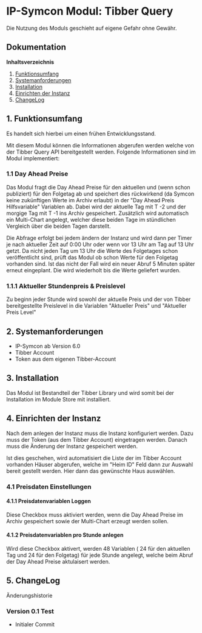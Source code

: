 # IP-Symcon Modul: Tibber Query
 
Die Nutzung des Moduls geschieht auf eigene Gefahr ohne Gewähr.

## Dokumentation

**Inhaltsverzeichnis**

1. [Funktionsumfang](#1-funktionsumfang) 
2. [Systemanforderungen](#2-systemanforderungen)
3. [Installation](#3-installation)
4. [Einrichten der Instanz](#4-einrichten-der-instanz)
5. [ChangeLog](#5-changelog)

## 1. Funktionsumfang

Es handelt sich hierbei um einen frühen Entwicklungsstand.

Mit diesem Modul können die Informationen abgerufen werden welche von der Tibber Query API bereitgestellt werden. Folgende Informationen sind im Modul implementiert:

### 1.1 Day Ahead Preise

Das Modul fragt die Day Ahead Preise für den aktuellen und (wenn schon publiziert) für den Folgetag ab und speichert dies rückwirkend (da Symcon keine zukünftigen Werte im Archiv erlaubt) in der "Day Ahead Preis Hilfsvariable" Variablen ab. Dabei wird der aktuelle Tag mit T -2 und der morgige Tag mit T -1 ins Archiv gespeichert.
Zusätzlich wird automatisch ein Multi-Chart angelegt, welcher diese beiden Tage im stündlichen Vergleich über die beiden Tagen darstellt.

Die Abfrage erfolgt bei jedem ändern der Instanz und wird dann per Timer je nach aktueller Zeit auf 0:00 Uhr oder wenn vor 13 Uhr am Tag auf 13 Uhr getzt. Da nicht jeden Tag um 13 Uhr die Werte des Folgetages schon veröffentlicht sind, prüft das Modul ob schon Werte für den Folgetag vorhanden sind. Ist das nicht der Fall wird ein neuer Abruf 5 Minuten später erneut eingeplant. Die wird wiederholt bis die Werte geliefert wurden.

### 1.1.1 Aktueller Stundenpreis & Preislevel
Zu beginn jeder Stunde wird sowohl der aktuelle Preis und der von Tibber bereitgestellte Preislevel in die Variablen "Aktueller Preis" und "Aktueller Preis Level"

## 2. Systemanforderungen
- IP-Symcon ab Version 6.0
- Tibber Account
- Token aus dem eigenen Tibber-Account

## 3. Installation

Das Modul ist Bestandteil der Tibber Library und wird somit bei der Installation im Module Store mit installiert.

## 4. Einrichten der Instanz

Nach dem anlegen der Instanz muss die Instanz konfiguriert werden.
Dazu muss der Token (aus dem Tibber Account) eingetragen werden. Danach muss die Änderung der Instanz gespeichert werden.

Ist dies geschehen, wird automatisiert die Liste der im Tibber Account vorhanden Häuser abgerufen, welche im "Heim ID" Feld dann zur Auswahl bereit gestellt werden.
Hier dann das gewünschte Haus auswählen.

### 4.1 Preisdaten Einstellungen

#### 4.1.1 Preisdatenvariablen Loggen
Diese Checkbox muss aktiviert werden, wenn die Day Ahead Preise im Archiv gespeichert sowie der Multi-Chart erzeugt werden sollen.

#### 4.1.2 Preisdatenvariablen pro Stunde anlegen
Wird diese Checkbox aktivert, werden 48 Variablen ( 24 für den aktuellen Tag und 24 für den Folgetag) für jede Stunde angelegt, welche beim Abruf der Day Ahead Preise aktulaisert werden.

## 5. ChangeLog
Änderungshistorie

### Version 0.1 Test
* Initialer Commit
  